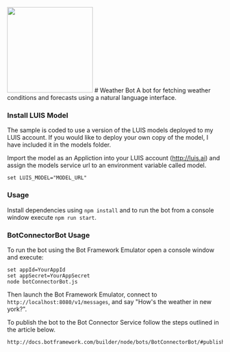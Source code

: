 <img src="http://cdn.makeuseof.com/wp-content/uploads/2015/11/swipesbot.png?b34c28" width=200 height=200 />
# Weather Bot
A bot for fetching weather conditions and forecasts using a natural language interface.

### Install LUIS Model
The sample is coded to use a version of the LUIS models deployed to my LUIS account. If you would like to deploy your own copy of the model, I have included it in the models folder.

Import the model as an Appliction into your LUIS account (http://luis.ai) and assign the models service url to an environment variable called model.

    set LUIS_MODEL="MODEL_URL"

### Usage
Install dependencies using `npm install` and to run the bot from a console window execute `npm run start`.

### BotConnectorBot Usage
To run the bot using the Bot Framework Emulator open a console window and execute:

    set appId=YourAppId
    set appSecret=YourAppSecret
    node botConnectorBot.js

Then launch the Bot Framework Emulator, connect to `http://localhost:8080/v1/messages`, and say "How's the weather in new york?".

To publish the bot to the Bot Connector Service follow the steps outlined in the article below.

    http://docs.botframework.com/builder/node/bots/BotConnectorBot/#publishing
